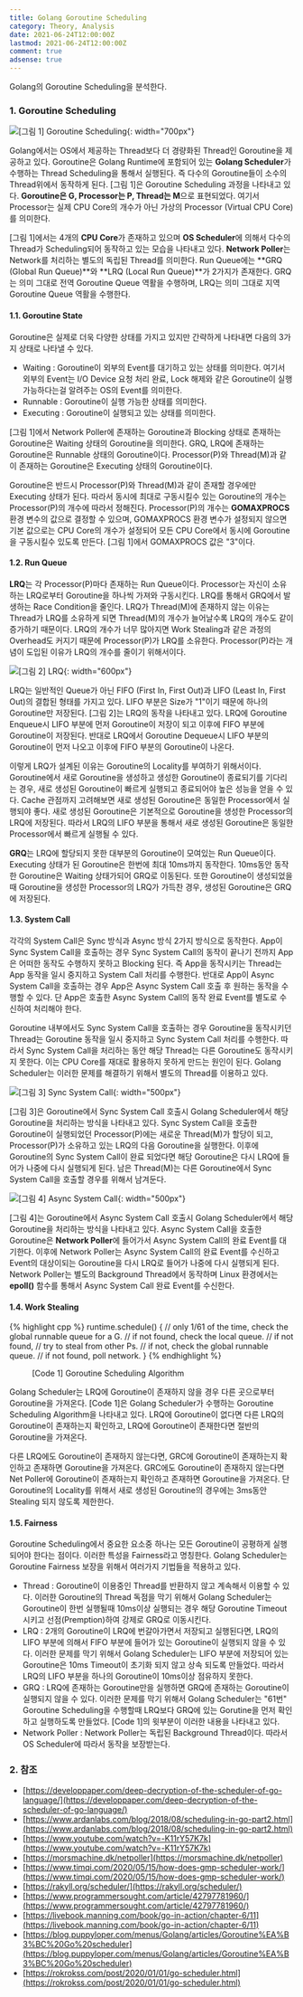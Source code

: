 ```yaml
---
title: Golang Goroutine Scheduling
category: Theory, Analysis
date: 2021-06-24T12:00:00Z
lastmod: 2021-06-24T12:00:00Z
comment: true
adsense: true
---
```


Golang의 Goroutine Scheduling을 분석한다.

### 1. Goroutine Scheduling

![[그림 1] Goroutine Scheduling]({{site.baseurl}}/images/theory_analysis/Golang_Goroutine_Scheduling/Golang_Goroutine_Scheduling.PNG){: width="700px"}

Golang에서는 OS에서 제공하는 Thread보다 더 경량화된 Thread인 Goroutine을 제공하고 있다. Goroutine은 Golang Runtime에 포함되어 있는 **Golang Scheduler**가 수행하는 Thread Scheduling을 통해서 실행된다. 즉 다수의 Goroutine들이 소수의 Thread위에서 동작하게 된다. [그림 1]은 Goroutine Scheduling 과정을 나타내고 있다. **Goroutine은 G, Processor는 P, Thread는 M**으로 표현되었다. 여기서 Processor는 실제 CPU Core의 개수가 아닌 가상의 Processor (Virtual CPU Core)를 의미한다.

[그림 1]에서는 4개의 **CPU Core**가 존재하고 있으며 **OS Scheduler**에 의해서 다수의 Thread가 Scheduling되어 동작하고 있는 모습을 나타내고 있다. **Network Poller**는 Network를 처리하는 별도의 독립된 Thread를 의미한다. Run Queue에는 **GRQ (Global Run Queue)**와 **LRQ (Local Run Queue)**가 2가지가 존재한다. GRQ는 의미 그대로 전역 Goroutine Queue 역활을 수행하며, LRQ는 의미 그대로 지역 Goroutine Queue 역활을 수행한다.

#### 1.1. Goroutine State

Goroutine은 실제로 더욱 다양한 상태를 가지고 있지만 간략하게 나타내면 다음의 3가지 상태로 나타낼 수 있다.

* Waiting : Goroutine이 외부의 Event를 대기하고 있는 상태를 의미한다. 여기서 외부의 Event는 I/O Device 요청 처리 완료, Lock 해제와 같은 Goroutine이 실행 가능하다는걸 알려주는 OS의 Event를 의미한다.
* Runnable : Goroutine이 실행 가능한 상태를 의미한다.
* Executing : Goroutine이 실행되고 있는 상태를 의미한다.

[그림 1]에서 Network Poller에 존재하는 Goroutine과 Blocking 상태로 존재하는 Goroutine은 Waiting 상태의 Goroutine을 의미한다. GRQ, LRQ에 존재하는 Goroutine은 Runnable 상태의 Goroutine이다. Processor(P)와 Thread(M)과 같이 존재하는 Goroutine은 Executing 상태의 Goroutine이다.

Goroutine은 반드시 Processor(P)와 Thread(M)과 같이 존재할 경우에만 Executing 상태가 된다. 따라서 동시에 최대로 구동시킬수 있는 Goroutine의 개수는 Processor(P)의 개수에 따라서 정해진다. Processor(P)의 개수는 **GOMAXPROCS** 환경 변수의 값으로 결정할 수 있으며, GOMAXPROCS 환경 변수가 설정되지 않으면 기본 값으로는 CPU Core의 개수가 설정되어 모든 CPU Core에서 동시에 Goroutine을 구동시킬수 있도록 만든다. [그림 1]에서 GOMAXPROCS 값은 "3"이다.

#### 1.2. Run Queue

**LRQ**는 각 Processor(P)마다 존재하는 Run Queue이다. Processor는 자신이 소유하는 LRQ로부터 Goroutine을 하나씩 가져와 구동시킨다. LRQ를 통해서 GRQ에서 발생하는 Race Condition을 줄인다. LRQ가 Thread(M)에 존재하지 않는 이유는 Thread가 LRQ를 소유하게 되면 Thread(M)의 개수가 늘어날수록 LRQ의 개수도 같이 증가하기 때문이다. LRQ의 개수가 너무 많아지면 Work Stealing과 같은 과정의 Overhead도 커지기 때문에 Processor(P)가 LRQ를 소유한다. Processor(P)라는 개념이 도입된 이유가 LRQ의 개수를 줄이기 위해서이다.

![[그림 2] LRQ]({{site.baseurl}}/images/theory_analysis/Golang_Goroutine_Scheduling/LRQ.PNG){: width="600px"}

LRQ는 일반적인 Queue가 아닌 FIFO (First In, First Out)과 LIFO (Least In, First Out)의 결합된 형태를 가지고 있다. LIFO 부분은 Size가 "1"이기 때문에 하나의 Goroutine만 저장된다. [그림 2]는 LRQ의 동작을 나타내고 있다. LRQ에 Goroutine Enqueue시 LIFO 부분에 먼저 Goroutine이 저장이 되고 이후에 FIFO 부분에 Goroutine이 저장된다. 반대로 LRQ에서 Goroutine Dequeue시 LIFO 부분의 Goroutine이 먼저 나오고 이후에 FIFO 부분의 Goroutine이 나온다.

이렇게 LRQ가 설계된 이유는 Goroutine의 Locality를 부여하기 위해서이다. Goroutine에서 새로 Goroutine을 생성하고 생성한 Goroutine이 종료되기를 기다리는 경우, 새로 생성된 Goroutine이 빠르게 실행되고 종료되어야 높은 성능을 얻을 수 있다. Cache 관점까지 고려해보면 새로 생성된 Goroutine은 동일한 Processor에서 실행되야 좋다. 새로 생성된 Goroutine은 기본적으로 Goroutine을 생성한 Processor의 LRQ에 저장된다. 따라서 LRQ의 LIFO 부분을 통해서 새로 생성된 Goroutine은 동일한 Processor에서 빠르게 실행될 수 있다.

**GRQ**는 LRQ에 할당되지 못한 대부분의 Goroutine이 모여있는 Run Queue이다. Executing 상태가 된 Goroutine은 한번에 최대 10ms까지 동작한다. 10ms동안 동작한 Goroutine은 Waiting 상태가되어 GRQ로 이동된다. 또한 Goroutine이 생성되었을때 Goroutine을 생성한 Processor의 LRQ가 가득찬 경우, 생성된 Goroutine은 GRQ에 저장된다.

#### 1.3. System Call

각각의 System Call은 Sync 방식과 Async 방식 2가지 방식으로 동작한다. App이 Sync System Call을 호출하는 경우 Sync System Call의 동작이 끝나기 전까지 App은 어떠한 동작도 수행하지 못하고 Blocking 된다. 즉 App을 동작시키는 Thread는 App 동작을 일시 중지하고 System Call 처리를 수행한다. 반대로 App이 Async System Call을 호출하는 경우 App은 Async System Call 호출 후 원하는 동작을 수행할 수 있다. 단 App은 호출한 Async System Call의 동작 완료 Event를 별도로 수신하여 처리해야 한다.

Goroutine 내부에서도 Sync System Call을 호출하는 경우 Goroutine을 동작시키던 Thread는 Goroutine 동작을 일시 중지하고 Sync System Call 처리를 수행한다. 따라서 Sync System Call을 처리하는 동안 해당 Thread는 다른 Goroutine도 동작시키지 못한다. 이는 CPU Core를 재대로 활용하지 못하게 만드는 원인이 된다. Golang Scheduler는 이러한 문제를 해결하기 위해서 별도의 Thread를 이용하고 있다.

![[그림 3] Sync System Call]({{site.baseurl}}/images/theory_analysis/Golang_Goroutine_Scheduling/Sync_System_Call.PNG){: width="500px"}

[그림 3]은 Goroutine에서 Sync System Call 호출시 Golang Scheduler에서 해당 Goroutine을 처리하는 방식을 나타내고 있다. Sync System Call을 호출한 Goroutine이 실행되었던 Processor(P)에는 새로운 Thread(M)가 할당이 되고, Processor(P)가 소유하고 있는 LRQ의 다음 Goroutine을 실행한다. 이후에 Goroutine의 Sync System Call이 완료 되었다면 해당 Goroutine은 다시 LRQ에 들어가 나중에 다시 실행되게 된다. 남은 Thread(M)는 다른 Goroutine에서 Sync System Call을 호출할 경우를 위해서 남겨둔다.

![[그림 4] Async System Call]({{site.baseurl}}/images/theory_analysis/Golang_Goroutine_Scheduling/Async_System_Call.PNG){: width="500px"}

[그림 4]는 Goroutine에서 Async System Call 호출시 Golang Scheduler에서 해당 Goroutine을 처리하는 방식을 나타내고 있다. Async System Call을 호출한 Goroutine은 **Network Poller**에 들어가서 Async System Call의 완료 Event를 대기한다. 이후에 Network Poller는 Async System Call의 완료 Event를 수신하고 Event의 대상이되는 Goroutine을 다시 LRQ로 들어가 나중에 다시 실행되게 된다. Network Poller는 별도의 Background Thread에서 동작하며 Linux 환경에서는 **epoll()** 함수를 통해서 Async System Call 완료 Event를 수신한다.

#### 1.4. Work Stealing

{% highlight cpp %}
runtime.schedule() {
    // only 1/61 of the time, check the global runnable queue for a G.
    // if not found, check the local queue.
    // if not found,
    //     try to steal from other Ps.
    //     if not, check the global runnable queue.
    //     if not found, poll network.
}
{% endhighlight %}
<figure>
<figcaption class="caption">[Code 1] Goroutine Scheduling Algorithm</figcaption>
</figure>

Golang Scheduler는 LRQ에 Goroutine이 존재하지 않을 경우 다른 곳으로부터 Goroutine을 가져온다. [Code 1]은 Golang Scheduler가 수행하는 Goroutine Scheduling Algorithm을 나타내고 있다. LRQ에 Goroutine이 없다면 다른 LRQ의 Goroutine이 존재하는지 확인하고, LRQ에 Goroutine이 존재한다면 절반의 Goroutine을 가져온다.

다른 LRQ에도 Goroutine이 존재하지 않는다면, GRC에 Goroutine이 존재하는지 확인하고 존재하면 Goroutine을 가져온다. GRC에도 Goroutine이 존재하지 않는다면 Net Poller에 Goroutine이 존재하는지 확인하고 존재하면 Goroutine을 가져온다. 단 Goroutine의 Locality를 위해서 새로 생성된 Goroutine의 경우에는 3ms동안 Stealing 되지 않도록 제한한다.

#### 1.5. Fairness

Goroutine Scheduling에서 중요한 요소중 하나는 모든 Goroutine이 공평하게 실행되어야 한다는 점이다. 이러한 특성을 Fairness라고 명칭한다. Golang Scheduler는 Goroutine Fairness 보장을 위해서 여러가지 기법들을 적용하고 있다.

* Thread : Goroutine이 이용중인 Thread를 반환하지 않고 계속해서 이용할 수 있다. 이러한 Goroutine의 Thread 독점을 막기 위해서 Golang Scheduler는 Goroutine이 한번 실행될때 10ms이상 실행되는 경우 해당 Goroutine Timeout 시키고 선점(Premption)하여 강제로 GRQ로 이동시킨다.
* LRQ : 2개의 Goroutine이 LRQ에 번갈아가면서 저장되고 실행된다면, LRQ의 LIFO 부분에 의해서 FIFO 부분에 들어가 있는 Goroutine이 실행되지 않을 수 있다. 이러한 문제를 막기 위해서 Golang Scheduler는 LIFO 부분에 저장되어 있는 Goroutine은 10ms Timeout이 초기화 되지 않고 상속 되도록 만들었다. 따라서 LRQ의 LIFO 부분을 하나의 Goroutine이 10ms이상 점유하지 못한다.
* GRQ : LRQ에 존재하는 Goroutine만을 실행하면 GRQ에 존재하는 Goroutine이 실행되지 않을 수 있다. 이러한 문제를 막기 위해서 Golang Scheduler는 "61번" Goroutine Scheduling을 수행할때 LRQ보다 GRQ에 있는 Gorutine을 먼저 확인하고 실행하도록 만들었다. [Code 1]의 윗부분이 이러한 내용을 나타내고 있다. 
* Network Poller : Network Poller는 독립된 Background Thread이다. 따라서 OS Scheduler에 따라서 동작을 보장받는다.

### 2. 참조

* [https://developpaper.com/deep-decryption-of-the-scheduler-of-go-language/](https://developpaper.com/deep-decryption-of-the-scheduler-of-go-language/)
* [https://www.ardanlabs.com/blog/2018/08/scheduling-in-go-part2.html](https://www.ardanlabs.com/blog/2018/08/scheduling-in-go-part2.html)
* [https://www.youtube.com/watch?v=-K11rY57K7k](https://www.youtube.com/watch?v=-K11rY57K7k)
* [https://morsmachine.dk/netpoller](https://morsmachine.dk/netpoller)
* [https://www.timqi.com/2020/05/15/how-does-gmp-scheduler-work/](https://www.timqi.com/2020/05/15/how-does-gmp-scheduler-work/)
* [https://rakyll.org/scheduler/](https://rakyll.org/scheduler/)
* [https://www.programmersought.com/article/42797781960/](https://www.programmersought.com/article/42797781960/)
* [https://livebook.manning.com/book/go-in-action/chapter-6/11](https://livebook.manning.com/book/go-in-action/chapter-6/11)
* [https://blog.puppyloper.com/menus/Golang/articles/Goroutine%EA%B3%BC%20Go%20scheduler](https://blog.puppyloper.com/menus/Golang/articles/Goroutine%EA%B3%BC%20Go%20scheduler)
* [https://rokrokss.com/post/2020/01/01/go-scheduler.html](https://rokrokss.com/post/2020/01/01/go-scheduler.html)
